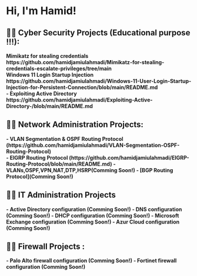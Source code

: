 <h1>Hi, I'm Hamid! </h1>
<h2>👨‍💻 Cyber Security Projects (Educational purpose !!!):</h2> 
<b> Mimikatz for stealing credentials https://github.com/hamidjamiulahmadi/Mimikatz-for-stealing-credentials-escalate-privileges/tree/main <br />
<b> Windows 11 Login Startup Injection https://github.com/hamidjamiulahmadi/Windows-11-User-Login-Startup-Injection-for-Persistent-Connection/blob/main/README.md <br />
- <b>Exploiting Active Directory https://github.com/hamidjamiulahmadi/Exploiting-Active-Directory-/blob/main/README.md<br />

<h2>👨‍💻 Network Administration Projects:</h2>
- <b>VLAN Segmentation & OSPF Routing Protocol (https://github.com/hamidjamiulahmadi/VLAN-Segmentation-OSPF-Routing-Protocol)<br />
- <b>EIGRP Routing Protocol (https://github.com/hamidjamiulahmadi/EIGRP-Routing-Protocol/blob/main/README.md)</b>
- <b>VLANs,OSPF,VPN,NAT,DTP,HSRP(Comming Soon!)</b>
-  <b>[BGP Routing Protocol](Comming Soon!)</b>

<h2>👨‍💻 IT Administration Projects</h2>
- <b>Active Directory configuration (Comming Soon!)</b>
- <b>DNS configuration (Comming Soon!)</b>
- <b>DHCP configuration (Comming Soon!)</b>
- <b>Microsoft Exchange configuration (Comming Soon!)</b>
- <b>Azur Cloud configuration (Comming Soon!)</b>

<h2>👨‍💻 Firewall Projects :</h2>
- <b>Palo Alto firewall configuration (Comming Soon!)</b>
- <b>Fortinet firewall configuration (Comming Soon!)</b>



[Email]: https://gmail.com/hamidjamiulahmadi
[linkedin]: https://linkedin.com/in/hamid-jamiulahmadi

<!--

Here are some ideas to get you started:

- 🔭 I’m currently working on ...
- 🌱 I’m currently learning ...
- 👯 I’m looking to collaborate on ...
- 🤔 I’m looking for help with ...
- 💬 Ask me about ...
- 📫 How to reach me: ...
- 😄 Pronouns: ...
- ⚡ Fun fact: ...
-->
